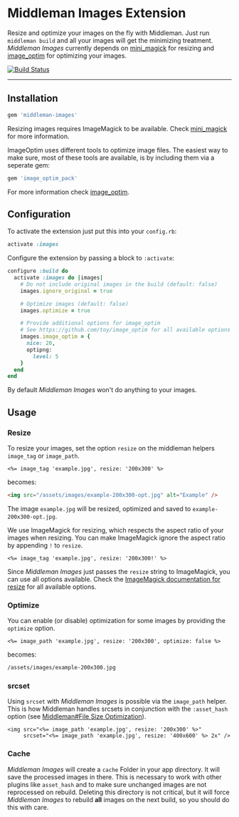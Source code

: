 # Middleman Images Extension

Resize and optimize your images on the fly with Middleman. Just run `middleman build`
and all your images will get the minimizing treatment. *Middleman Images* currently
depends on [mini_magick](https://github.com/minimagick/minimagick) for resizing and
[image_optim](https://github.com/toy/image_optim) for optimizing your images.


[![Build Status](https://api.travis-ci.org/zweitag/middleman-images.png?branch=master)](https://travis-ci.org/zweitag/middleman-images)

* * *

## Installation

```ruby
gem 'middleman-images'
```

Resizing images requires ImageMagick to be available. Check
[mini_magick](https://github.com/minimagick/minimagick) for more information.

ImageOptim uses different tools to optimize image files. The easiest way to
make sure, most of these tools are available, is by including them via a seperate
gem:

```ruby
gem 'image_optim_pack'
```

For more information check [image_optim](https://github.com/toy/image_optim).

## Configuration

To activate the extension just put this into your `config.rb`:

```ruby
activate :images
```

Configure the extension by passing a block to `:activate`:

```ruby
configure :build do
  activate :images do |images|
    # Do not include original images in the build (default: false)
    images.ignore_original = true

    # Optimize images (default: false)
    images.optimize = true

    # Provide additional options for image_optim
    # See https://github.com/toy/image_optim for all available options
    images.image_optim = {
      nice: 20,
      optipng:
        level: 5
    }
  end
end
```

By default *Middleman Images* won't do anything to your images.

## Usage

### Resize

To resize your images, set the option `resize` on the middleman helpers `image_tag` or `image_path`.

```erb
<%= image_tag 'example.jpg', resize: '200x300' %>
```
becomes:

```html
<img src="/assets/images/example-200x300-opt.jpg" alt="Example" />
```

The image `example.jpg` will be resized, optimized and saved to `example-200x300-opt.jpg`.

We use ImageMagick for resizing, which respects the aspect ratio of your images when resizing. You can make ImageMagick ignore the aspect ratio by appending `!` to `resize`.

```erb
<%= image_tag 'example.jpg', resize: '200x300!' %>
```
Since *Middleman Images* just passes the `resize` string to ImageMagick, you can use all options available. Check the [ImageMagick documentation for resize](https://www.imagemagick.org/Usage/resize/#resize) for all available options.

### Optimize

You can enable (or disable) optimization for some images by providing the `optimize`
option.

```erb
<%= image_path 'example.jpg', resize: '200x300', optimize: false %>
```
becomes:

```html
/assets/images/example-200x300.jpg
```

### srcset

Using `srcset` with *Middleman Images* is possible via the `image_path` helper. This is how Middleman handles srcsets in conjunction with the
`:asset_hash` option
(see [Middleman#File Size Optimization](https://middlemanapp.com/advanced/file-size-optimization)).

```erb
<img src="<%= image_path 'example.jpg', resize: '200x300' %>"
     srcset="<%= image_path 'example.jpg', resize: '400x600' %> 2x" />
```

### Cache

*Middleman Images* will create a `cache` Folder in your app directory. It will
save the processed images in there. This is necessary to work with other plugins
like `asset_hash` and to make sure unchanged images are not reprocessed on
rebuild. Deleting this directory is not critical, but it will force
*Middleman Images* to rebuild **all** images on the next build, so you should
do this with care.
